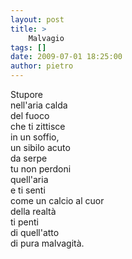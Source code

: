 ```yaml
---
layout: post
title: >
    Malvagio
tags: []
date: 2009-07-01 18:25:00
author: pietro
---
```

Stupore<br/>nell'aria calda<br/>del fuoco<br/>che ti zittisce<br/>in un soffio,<br/>un sibilo acuto<br/>da serpe<br/>tu non perdoni<br/>quell'aria<br/>e ti senti<br/>come un calcio al cuor<br/>della realtà<br/>ti penti<br/>di quell'atto<br/>di pura malvagità.
